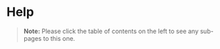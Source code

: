 [title]: # (Help)
[tags]: # (Help)
[priority]: # (100)

# Help

> **Note:** Please click the table of contents on the left to see any sub-pages to this one.
